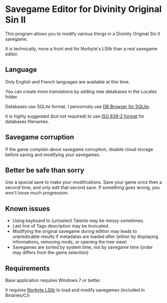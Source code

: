 # Savegame Editor for Divinity Original Sin II

This program allows you to modify various things in a Divinity Original Sin II savegame.

It is technically, more a front end for Norbyte's LSlib than a real savegame editor.


## Language

Only English and French languages are available at this time.

You can create more translations by adding new databases in the Locales folder.

Databases use SQLite format. I personnaly use [DB Browser for SQLite](https://sqlitebrowser.org/).

It is highly suggested (but not required) to use [ISO 639-2 format](https://en.wikipedia.org/wiki/List_of_ISO_639-2_codes) for databases filenames.


## Savegame corruption

If the game complain about savegame corruption, disable cloud storage before saving and modifying your savegames.


## Better be safe than sorry

Use a special save to make your modifications. Save your game once then a second time, and only edit that second save. If something goes wrong, you won't loose much progression.


## Known issues

- Using keyboard to (un)select Talents may be messy sometimes.
- Last line of Tags description may be truncated.
- Modifying the original savegame during edition may leads to unpredicable results if metadatas are loaded after (either by displaying informations, removing mods, or opening the tree view)
- Savegames are sorted by system time, not by savegame time (order may differs from the game selection)


## Requirements

Base application requires Windows 7 or better.

It requires [Norbyte LSlib](https://github.com/Norbyte/lslib) to load and modify savegames (included in Binaries/C/)
